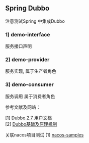 ## Spring Dubbo

注意测试Spring 中集成Dubbo 

### 1) demo-interface 

服务接口声明

### 2) demo-provider 

服务实现, 属于生产者角色

### 3) demo-consumer

服务调用 属于消费者角色



参考文献及网站：

[1] [Dubbo 2.7 用户文档](https://dubbo.apache.org/zh/docs/v2.7/user/)  
[2] [Dubbo基础及原理机制](https://blog.csdn.net/wender/article/details/125233339)

关联nacos项目测试
(1) [nacos-samples](https://github.com/truth/nacos-samples)  
